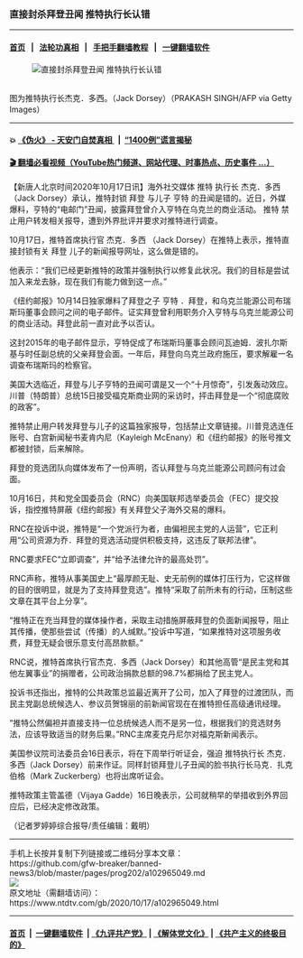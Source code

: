 ### 直接封杀拜登丑闻 推特执行长认错
------------------------

#### [首页](https://github.com/gfw-breaker/banned-news3/blob/master/README.md) &nbsp;&nbsp;|&nbsp;&nbsp; [法轮功真相](https://github.com/begood0513/basic/blob/master/README.md)  &nbsp;&nbsp;|&nbsp;&nbsp; [手把手翻墙教程](https://github.com/gfw-breaker/guides/wiki)  &nbsp;&nbsp;|&nbsp;&nbsp; [一键翻墙软件](https://github.com/gfw-breaker/nogfw/blob/master/README.md)  



<div><div class="featured_image">
 <figure>
  <img alt="直接封杀拜登丑闻 推特执行长认错" src="https://i.ntdtv.com/assets/uploads/2020/10/GettyImages-1060578040-800x450.jpg"/>
 </figure><br/>
 <span class="caption">
  图为推特执行长杰克．多西。（Jack Dorsey）（PRAKASH SINGH/AFP via Getty Images）
 </span>
</div>
</div><hr/>

#### 💥 [《伪火》 - 天安门自焚真相 ](http://158.247.195.190:10000/videos/blog/weihuo.html)&nbsp; |&nbsp; [“1400例”谎言揭秘  ](http://158.247.195.190:10000/videos/blog/jiexi1400.html)

#### [ 🎬  翻墙必看视频（YouTube热门频道、网站代理、时事热点、历史事件 ...）](https://github.com/gfw-breaker/links/blob/master/banned.md)

<div><div class="post_content" itemprop="articleBody">
 <p>
  【新唐人北京时间2020年10月17日讯】海外社交媒体
  <ok href="https://www.ntdtv.com/gb/推特.htm">
   推特
  </ok>
  执行长
  <ok href="https://www.ntdtv.com/gb/杰克．多西.htm">
   杰克．多西
  </ok>
  （Jack Dorsey）承认，推特封锁
  <ok href="https://www.ntdtv.com/gb/拜登.htm">
   拜登
  </ok>
  与儿子
  <ok href="https://www.ntdtv.com/gb/亨特.htm">
   亨特
  </ok>
  的丑闻是错的。近日，外媒爆料，亨特的“电邮门”丑闻，披露拜登曾介入亨特在乌克兰的商业活动。
  <ok href="https://www.ntdtv.com/gb/推特.htm">
   推特
  </ok>
  禁止用户转发相关报导，遭到外界批评并要求对推特进行调查。
 </p>
 <p>
  10月17日，推特首席执行官
  <ok href="https://www.ntdtv.com/gb/杰克．多西.htm">
   杰克．多西
  </ok>
  （Jack Dorsey）在推特上表示，推特直接封锁有关
  <ok href="https://www.ntdtv.com/gb/拜登.htm">
   拜登
  </ok>
  儿子的新闻报导网址，这么做是错的。
 </p>
 <p>
  他表示：“我们已经更新推特的政策并强制执行以修复此状况。我们的目标是尝试加入来龙去脉，现在我们有能力做到这一点。”
 </p>
 <p>
  《纽约邮报》10月14日独家爆料了拜登之子
  <ok href="https://www.ntdtv.com/gb/亨特.htm">
   亨特
  </ok>
  ．拜登，和乌克兰能源公司布瑞斯玛董事会顾问之间的电子邮件。证实拜登曾利用职务介入亨特与乌克兰能源公司的商业活动。拜登此前一直对此予以否认。
 </p>
 <p>
  这封2015年的电子邮件显示，亨特促成了布瑞斯玛董事会顾问瓦迪姆．波扎尔斯基与时任副总统的父亲拜登会面。一年后，拜登向乌克兰政府施压，要求解雇一名调查布瑞斯玛的检察官。
 </p>
 <p>
  美国大选临近，拜登与儿子亨特的丑闻可谓是又一个“十月惊奇”，引发轰动效应。川普（特朗普）总统15日接受福克斯商业网的采访时，抨击拜登是一个“彻底腐败的政客”。
 </p>
 <p>
  推特禁止用户转发拜登与儿子的这篇独家报导，包括禁止文章链接。川普竞选连任账号、白宫新闻秘书麦肯内尼（Kayleigh McEnany）和《纽约邮报》的账号推文都被封锁，后来解除。
 </p>
 <p>
  拜登的竞选团队向媒体发布了一份声明，否认拜登与乌克兰能源公司顾问有过会面。
 </p>
 <p>
  10月16日，共和党全国委员会（RNC）向美国联邦选举委员会（FEC）提交投诉，指控推特屏蔽《纽约邮报》有关拜登父子海外交易的爆料。
 </p>
 <p>
  RNC在投诉中说，推特是“一个党派行为者，由偏袒民主党的人运营”，它正利用“公司资源为乔．拜登的竞选活动提供积极支持，这违反了联邦法律”。
 </p>
 <p>
  RNC要求FEC“立即调查”，并“给予法律允许的最高处罚”。
 </p>
 <p>
  RNC声称，推特从事美国史上“最厚颜无耻、史无前例的媒体打压行为，它这样做的目的很明显，就是为了支持拜登竞选”。推特“采取了前所未有的行动，压制这些文章在其平台上分享”。
 </p>
 <p>
  “推特正在充当拜登的媒体操作者，采取主动措施屏蔽拜登的负面新闻报导，阻止其传播，使那些尝试（传播）的人缄默。”投诉中写道，“如果推特对这项服务收费，拜登无疑会很乐意支付高昂款额。”
 </p>
 <p>
  RNC说，推特首席执行官杰克．多西（Jack Dorsey）和其他高管“是民主党和其他左翼事业”的捐赠者，公司政治捐款总额的98.7%都捐给了民主党人。
 </p>
 <p>
  投诉书还指出，推特的公共政策总监最近离开了公司，加入了拜登的过渡团队，而民主党副总统候选人、参议员贺锦丽的前新闻官现在在推特担任高级通讯经理。
 </p>
 <p>
  “推特公然偏袒并直接支持一位总统候选人而不是另一位，根据我们的竞选财务法，应该导致适当的财务后果。”RNC主席麦克丹尼尔对福克斯新闻表示。
 </p>
 <p>
  美国参议院司法委员会16日表示，将在下周举行听证会，强迫
  <ok href="https://www.ntdtv.com/gb/推特执行长.htm">
   推特执行长
  </ok>
  杰克．多西（Jack Dorsey）前来作证。同样封锁拜登儿子丑闻的脸书执行长马克．扎克伯格（Mark Zuckerberg）也将出席听证会。
 </p>
 <p>
  推特政策主管盖德（Vijaya Gadde）16日晚表示，公司就稍早的举措收到外界回应后，已经决定修改政策。
 </p>
 <p>
  （记者罗婷婷综合报导/责任编辑：戴明）
 </p>
 <div class="single_ad">
 </div>
</div>
</div>
<hr/>
手机上长按并复制下列链接或二维码分享本文章：<br/>
https://github.com/gfw-breaker/banned-news3/blob/master/pages/prog202/a102965049.md <br/>
<a href='https://github.com/gfw-breaker/banned-news3/blob/master/pages/prog202/a102965049.md'><img src='https://github.com/gfw-breaker/banned-news3/blob/master/pages/prog202/a102965049.md.png'/></a> <br/>
原文地址（需翻墙访问）：https://www.ntdtv.com/gb/2020/10/17/a102965049.html


------------------------
#### [首页](https://github.com/gfw-breaker/banned-news3/blob/master/README.md) &nbsp;|&nbsp; [一键翻墙软件](https://github.com/gfw-breaker/nogfw/blob/master/README.md) &nbsp;| [《九评共产党》](https://github.com/gfw-breaker/9ping.md/blob/master/README.md#九评之一评共产党是什么) | [《解体党文化》](https://github.com/gfw-breaker/jtdwh.md/blob/master/README.md) | [《共产主义的终极目的》](https://github.com/gfw-breaker/gczydzjmd.md/blob/master/README.md)


<img src='http://gfw-breaker.win/banned-news3/pages/prog202/a102965049.md' width='0px' height='0px'/>